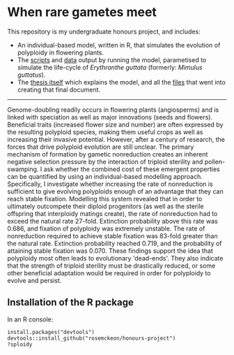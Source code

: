# When rare gametes meet

This repository is my undergraduate honours project, and includes:

- An individual-based model, written in R, that simulates the evolution of polyploidy in flowering plants. 
- The [scripts](https://github.com/rosemckeon/honours-project/blob/master/scripts/) and [data](https://github.com/rosemckeon/honours-project/blob/master/data/) output by running the model, parametised to simulate the life-cycle of *Erythranthe guttata* (formerly: *Mimulus guttatus*).
- The [thesis itself](https://github.com/rosemckeon/honours-project/blob/master/thesis/_thesis_2417024.pdf) which explains the model, and all the [files](https://github.com/rosemckeon/honours-project/blob/master/thesis/) that went into creating that final document.

---

Genome-doubling readily occurs in flowering plants (angiosperms) and is linked with speciation as well as major innovations (seeds and flowers). Beneficial traits (increased flower size and number) are often expressed by the resulting polyploid species, making them useful crops as well as increasing their invasive potential. However, after a century of research, the forces that drive polyploid evolution are still unclear. The primary mechanism of formation by gametic nonreduction creates an inherent negative selection pressure by the interaction of triploid sterility and pollen-swamping. I ask whether the combined cost of these emergent properties can be quantified by using an individual-based modelling approach. Specifically, I investigate whether increasing the rate of nonreduction is sufficient to give evolving polyploids enough of an advantage that they can reach stable fixation. Modelling this system revealed that in order to ultimately outcompete their diploid progenitors (as well as the sterile offspring that interploidy matings create), the rate of nonreduction had to exceed the natural rate 27-fold. Extinction probability above this rate was 0.686, and fixation of polyploidy was extremely unstable. The rate of nonreduction required to achieve stable fixation was 83-fold greater than the natural rate. Extinction probability reached 0.719, and the probability of attaining stable fixation was 0.070. These findings support the idea that polyploidy most often leads to evolutionary 'dead-ends'. They also indicate that the strength of triploid sterility must be drastically reduced, or some other beneficial adaptation would be required in order for polyploidy to evolve and persist.

## Installation of the R package

In an R console:
```
install.packages("devtools")
devtools::install_github("rosemckeon/honours-project")
?sploidy
```
